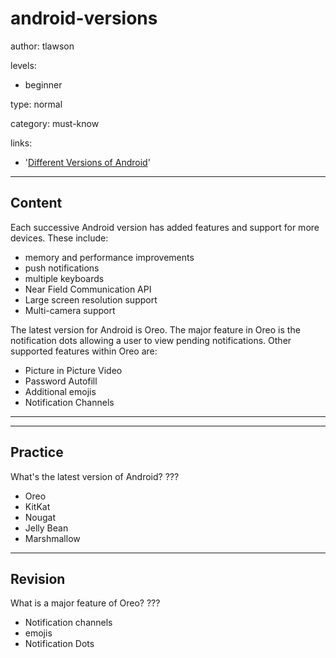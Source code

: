 ﻿# android-versions
author: tlawson

levels:

  - beginner

type: normal

category: must-know

links:

  - '[Different Versions of Android](https://developer.android.com/about/dashboards/index.html)'

---
## Content

Each successive Android version has added features and support for more devices. These include:

* memory and performance improvements
* push notifications
* multiple keyboards
* Near Field Communication API
* Large screen resolution support
* Multi-camera support

The latest version for Android is Oreo. The major feature in Oreo is the notification dots allowing a user to view pending notifications. 
Other supported features within Oreo are:

* Picture in Picture Video	
* Password Autofill
* Additional emojis
* Notification Channels

________________________________________


---
## Practice

What's the latest version of Android?
???

* Oreo
* KitKat
* Nougat
* Jelly Bean
* Marshmallow

---
## Revision

What is a major feature of Oreo?
???

* Notification channels
* emojis
* Notification Dots
